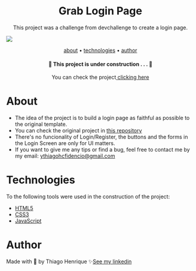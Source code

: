<h1 align="center">Grab Login Page</h1>

<p align="center">This project was a challenge from devchallenge to create a login page.</p>

<img src="https://user-images.githubusercontent.com/92443688/156234143-f8bfcd98-6648-4e0d-bb8a-2dbb27e2ea5c.jpg">

<p align="center">
    <a href="#about">about</a> •
    <a href="#technologies">technologies</a> •
    <a href="#author">author</a> 
</p>

<h4 align="center">🚧  This project is under construction . . .  🚧 </h4>
<p align="center">You can check the project<a href="https://ythiago03.github.io/grab-login-page/"> clicking here</a></p>

# About
- The idea of ​​the project is to build a login page as faithful as possible to the original template.
- You can check the original project in <a href="https://github.com/magdielndantas/grab-pagina-de-login">this repository</a>
- There's no funcionality of Login/Register, the buttons and the forms in the Login Screen are only for UI matters.
- If you want to give me any tips or find a bug, feel free to contact me by my email: ythiagohcfidencio@gmail.com

# Technologies

To the following tools were used in the construction of the project:

- <a href="https://developer.mozilla.org/pt-BR/docs/Web/HTML">HTML5</a>
- <a href="https://developer.mozilla.org/pt-BR/docs/Web/CSS">CSS3</a>
- <a href="https://developer.mozilla.org/pt-BR/docs/Web/JavaScript">JavaScript</a>

# Author

Made with 💜 by Thiago Henrique ✨<a href="https://www.linkedin.com/in/thiago-fid%C3%AAncio-a24578224/">See my linkedin</a>
